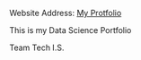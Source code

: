 Website Address: [My Protfolio](https://hwarriach.github.io/My_portfolio/)


This is my Data Science Portfolio

Team Tech I.S.
